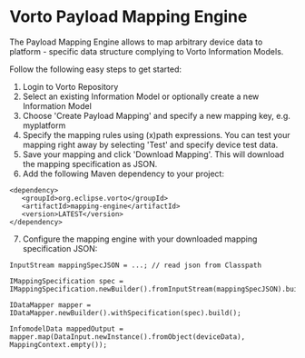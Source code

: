 # Vorto Payload Mapping Engine

The Payload Mapping Engine allows to map arbitrary device data to platform - specific data structure complying to Vorto Information Models.  

Follow the following easy steps to get started: 

1. Login to Vorto Repository
2. Select an existing Information Model or optionally create a new Information Model
3. Choose 'Create Payload Mapping' and specify a new mapping key, e.g. myplatform
4. Specify the mapping rules using (x)path expressions. You can test your mapping right away by selecting 'Test' and specify device test data.
5. Save your mapping and click 'Download Mapping'. This will download the mapping specification as JSON.
6. Add the following Maven dependency to your project:

```
<dependency>
   <groupId>org.eclipse.vorto</groupId>
   <artifactId>mapping-engine</artifactId>
   <version>LATEST</version>
</dependency>

```

7. Configure the mapping engine with your downloaded mapping specification JSON:

```
InputStream mappingSpecJSON = ...; // read json from Classpath

IMappingSpecification spec = IMappingSpecification.newBuilder().fromInputStream(mappingSpecJSON).build();		

IDataMapper mapper = IDataMapper.newBuilder().withSpecification(spec).build();

InfomodelData mappedOutput = mapper.map(DataInput.newInstance().fromObject(deviceData), MappingContext.empty());

```
